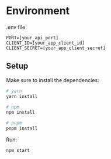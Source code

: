 # Environment

.env file

```
PORT=[your_api_port]
CLIENT_ID=[your_app_client_id]
CLIENT_SECRET=[your_app_client_secret]
```

## Setup

Make sure to install the dependencies:

```bash
# yarn
yarn install

# npm
npm install

# pnpm
pnpm install
```

Run:

```
npm start
```
